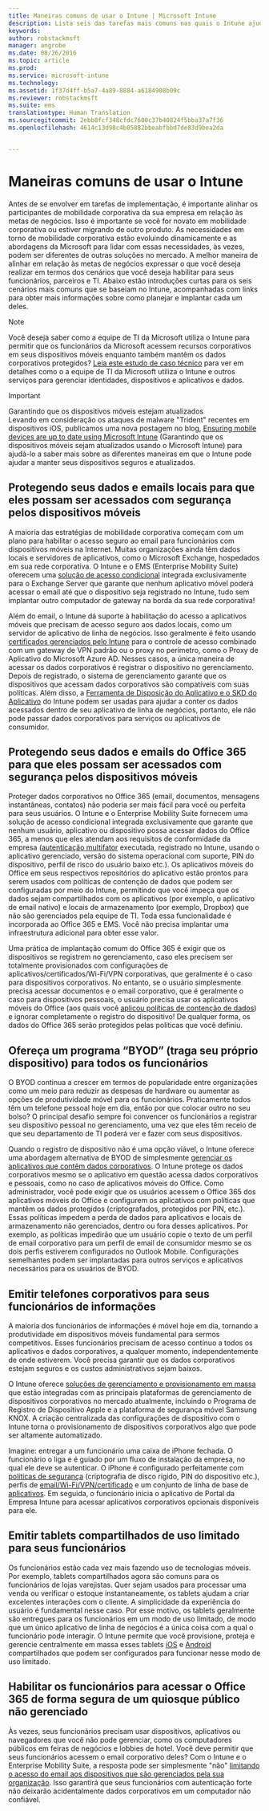 ```yaml
---
title: Maneiras comuns de usar o Intune | Microsoft Intune
description: Lista seis das tarefas mais comuns nas quais o Intune ajuda
keywords: 
author: robstackmsft
manager: angrobe
ms.date: 08/26/2016
ms.topic: article
ms.prod: 
ms.service: microsoft-intune
ms.technology: 
ms.assetid: 1f37d4ff-b5a7-4a89-8884-a6184908b09c
ms.reviewer: robstackmsft
ms.suite: ems
translationtype: Human Translation
ms.sourcegitcommit: 2ebb8fcf348cfdc7600c37b40824f5bba37a7f36
ms.openlocfilehash: 4614c13d98c4b05882bbeabfbbd7de83d9bea2da


---
```


# Maneiras comuns de usar o Intune

Antes de se envolver em tarefas de implementação, é importante alinhar os participantes de mobilidade corporativa da sua empresa em relação às metas de negócios.  Isso é importante se você for novato em mobilidade corporativa ou estiver migrando de outro produto.  As necessidades em torno de mobilidade corporativa estão evoluindo dinamicamente e as abordagens da Microsoft para lidar com essas necessidades, às vezes, podem ser diferentes de outras soluções no mercado.  A melhor maneira de alinhar em relação às metas de negócios expressar o que você deseja realizar em termos dos cenários que você deseja habilitar para seus funcionários, parceiros e TI.  Abaixo estão introduções curtas para os seis cenários mais comuns que se baseiam no Intune, acompanhadas com links para obter mais informações sobre como planejar e implantar cada um deles.

>[!NOTE]
>Você deseja saber como a equipe de TI da Microsoft utiliza o Intune para permitir que os funcionários da Microsoft acessem recursos corporativos em seus dispositivos móveis enquanto também mantêm os dados corporativos protegidos? [Leia este estudo de caso técnico](https://www.microsoft.com/itshowcase/Article/Content/588) para ver em detalhes como o a equipe de TI da Microsoft utiliza o Intune e outros serviços para gerenciar identidades, dispositivos e aplicativos e dados.  

>[!IMPORTANT]
>Garantindo que os dispositivos móveis estejam atualizados<br>
>Levando em consideração os ataques de malware "Trident" recentes em dispositivos iOS, publicamos uma nova postagem no blog, [Ensuring mobile devices are up to date using Microsoft Intune](https://blogs.technet.microsoft.com/enterprisemobility/2016/08/26/ensuring-mobile-devices-are-up-to-date-using-microsoft-intune/) (Garantindo que os dispositivos móveis sejam atualizados usando o Microsoft Intune) para ajudá-lo a saber mais sobre as diferentes maneiras em que o Intune pode ajudar a manter seus dispositivos seguros e atualizados.

## Protegendo seus dados e emails locais para que eles possam ser acessados com segurança pelos dispositivos móveis
A maioria das estratégias de mobilidade corporativa começam com um plano para habilitar o acesso seguro ao email para funcionários com dispositivos móveis na Internet. Muitas organizações ainda têm dados locais e servidores de aplicativos, como o Microsoft Exchange, hospedados em sua rede corporativa. O Intune e o EMS (Enterprise Mobility Suite) oferecem uma [solução de acesso condicional](/intune/deploy-use/restrict-access-to-email-and-o365-services-with-microsoft-intune) integrada exclusivamente para o Exchange Server que garante que nenhum aplicativo móvel poderá acessar o email até que o dispositivo seja registrado no Intune, tudo sem implantar outro computador de gateway na borda da sua rede corporativa!

Além do email, o Intune dá suporte à habilitação do acesso a aplicativos móveis que precisam de acesso seguro aos dados locais, como um servidor de aplicativo de linha de negócios.  Isso geralmente é feito usando [certificados gerenciados pelo Intune](/intune/deploy-use/secure-resource-access-with-certificate-profiles) para o controle de acesso combinado com um gateway de VPN padrão ou o proxy no perímetro, como o Proxy de Aplicativo do Microsoft Azure AD.  Nesses casos, a única maneira de acessar os dados corporativos é registrar o dispositivo no gerenciamento.  Depois de registrado, o sistema de gerenciamento garante que os dispositivos que acessam dados corporativos são compatíveis com suas políticas.  Além disso, a [Ferramenta de Disposição do Aplicativo e o SKD do Aplicativo](/intune/deploy-use/decide-how-to-prepare-apps-for-mobile-application-management-with-microsoft-intune) do Intune podem ser usadas para ajudar a conter os dados acessados dentro de seu aplicativo de linha de negócios, portanto, ele não pode passar dados corporativos para serviços ou aplicativos de consumidor.

<!-- Learn more about how to plan and deploy Intune to help secure on-premises email and data. -->

## Protegendo seus dados e emails do Office 365 para que eles possam ser acessados com segurança pelos dispositivos móveis
Proteger dados corporativos no Office 365 (email, documentos, mensagens instantâneas, contatos) não poderia ser mais fácil para você ou perfeita para seus usuários. O Intune e o Enterprise Mobility Suite fornecem uma solução de acesso condicional integrada exclusivamente que garante que nenhum usuário, aplicativo ou dispositivo possa acessar dados do Office 365, a menos que eles atendam aos requisitos de conformidade da empresa ([autenticação multifator](/intune/deploy-use/protect-windows-devices-with-multi-factor-authentication) executada, registrado no Intune, usando o aplicativo gerenciado, versão do sistema operacional com suporte, PIN do dispositivo, perfil de risco do usuário baixo etc.). Os aplicativos móveis do Office em seus respectivos repositórios do aplicativo estão prontos para serem usados com políticas de contenção de dados que podem ser configuradas por meio do Intune, permitindo que você impeça que os dados sejam compartilhados com os aplicativos (por exemplo, o aplicativo de email nativo) e locais de armazenamento (por exemplo, Dropbox) que não são gerenciados pela equipe de TI.  Toda essa funcionalidade é incorporada ao Office 365 e EMS.  Você não precisa implantar uma infraestrutura adicional para obter esse valor.

Uma prática de implantação comum do Office 365 é exigir que os dispositivos se registrem no gerenciamento, caso eles precisem ser totalmente provisionados com configurações de aplicativos/certificados/Wi-Fi/VPN corporativas, que geralmente é o caso para dispositivos corporativos.  No entanto, se o usuário simplesmente precisa acessar documentos e o email corporativo, que é geralmente o caso para dispositivos pessoais, o usuário precisa usar os aplicativos móveis do Office (aos quais você [aplicou políticas de contenção de dados](/intune/deploy-use/protect-apps-and-data-with-microsoft-intune)) e ignorar completamente o registro do dispositivo!  De qualquer forma, os dados do Office 365 serão protegidos pelas políticas que você definiu.

<!-- Learn more about how to plan and deploy Intune to help secure Office 365 email and data. -->

## Ofereça um programa “BYOD” (traga seu próprio dispositivo) para todos os funcionários
O BYOD continua a crescer em termos de popularidade entre organizações como um meio para reduzir as despesas de hardware ou aumentar as opções de produtividade móvel para os funcionários. Praticamente todos têm um telefone pessoal hoje em dia, então por que colocar outro no seu bolso? O principal desafio sempre foi convencer os funcionários a registrar seu dispositivo pessoal no gerenciamento, uma vez que eles têm receio de que seu departamento de TI poderá ver e fazer com seus dispositivos.  

Quando o registro de dispositivo não é uma opção viável, o Intune oferece uma abordagem alternativa de BYOD de simplesmente [gerenciar os aplicativos que contêm dados corporativos](/intune/deploy-use/protect-apps-and-data-with-microsoft-intune).  O Intune protege os dados corporativos mesmo se o aplicativo em questão acessa dados corporativos e pessoais, como no caso de aplicativos móveis do Office.  Como administrador, você pode exigir que os usuários acessem o Office 365 dos aplicativos móveis do Office e configurem os aplicativos com políticas que mantêm os dados protegidos (criptografados, protegidos por PIN, etc.).  Essas políticas impedem a perda de dados para aplicativos e locais de armazenamento não gerenciados, dentro ou fora desses aplicativos.  Por exemplo, as políticas impedirão que um usuário copie o texto de um perfil de email corporativo para um perfil de email de consumidor mesmo se os dois perfis estiverem configurados no Outlook Mobile.  Configurações semelhantes podem ser implantadas para outros serviços e aplicativos necessários para os usuários de BYOD.

<!-- Learn more about how to plan and deploy Intune to support BYOD.-->

## Emitir telefones corporativos para seus funcionários de informações
A maioria dos funcionários de informações é móvel hoje em dia, tornando a produtividade em dispositivos móveis fundamental para sermos competitivos.  Esses funcionários precisam de acesso contínuo a todos os aplicativos e dados corporativos, a qualquer momento, independentemente de onde estiverem.  Você precisa garantir que os dados corporativos estejam seguros e os custos administrativos sejam baixos.  

O Intune oferece [soluções de gerenciamento e provisionamento em massa](/intune/deploy-use/manage-corporate-owned-devices) que estão integradas com as principais plataformas de gerenciamento de dispositivos corporativos no mercado atualmente, incluindo o Programa de Registro de Dispositivo Apple e a plataforma de segurança móvel Samsung KNOX.  A criação centralizada das configurações de dispositivo com o Intune torna o provisionamento de dispositivos corporativos algo que pode ser altamente automatizado.  

Imagine: entregar a um funcionário uma caixa de iPhone fechada. O funcionário o liga e é guiado por um fluxo de instalação da empresa, no qual ele deve se autenticar. O iPhone é configurado perfeitamente com [políticas de segurança](/intune/deploy-use/manage-settings-and-features-on-your-devices-with-microsoft-intune-policies) (criptografia de disco rígido, PIN do dispositivo etc.), perfis de [email/Wi-Fi/VPN/certificado](/intune/deploy-use/enable-access-to-company-resources-with-microsoft-intune) e um conjunto de linha de base de [aplicativos](/intune/deploy-use/add-apps). Em seguida, o funcionário inicia o aplicativo de Portal da Empresa Intune para acessar aplicativos corporativos opcionais disponíveis para ele.

<!-- Learn more about how to plan and deploy Intune to support corporate owned devices. -->

## Emitir tablets compartilhados de uso limitado para seus funcionários
Os funcionários estão cada vez mais fazendo uso de tecnologias móveis.  Por exemplo, tablets compartilhados agora são comuns para os funcionários de lojas varejistas.  Quer sejam usados para processar uma venda ou verificar o estoque instantaneamente, os tablets ajudam a criar excelentes interações com o cliente.  A simplicidade da experiência do usuário é fundamental nesse caso.  Por esse motivo, os tablets geralmente são entregues para os funcionários em um modo de uso limitado, de modo que um único aplicativo de linha de negócios é a única coisa com a qual o funcionário pode interagir.  O Intune permite que você provisione, proteja e gerencie centralmente em massa esses tablets [iOS](/intune/deploy-use/ios-policy-settings-in-microsoft-intune#general-configuration-policy-settings) e [Android](/intune/deploy-use/android-policy-settings-in-microsoft-intune#general-configuration-policy) compartilhados que podem ser configurados para funcionar nesse modo de uso limitado.

<!-- Learn more about how to plan and deploy Intune to support shared tablets. -->

## Habilitar os funcionários para acessar o Office 365 de forma segura de um quiosque público não gerenciado
Às vezes, seus funcionários precisam usar dispositivos, aplicativos ou navegadores que você não pode gerenciar, como os computadores públicos em feiras de negócios e lobbies de hotel. Você deve permitir que seus funcionários acessem o email corporativo deles? Com o Intune e o Enterprise Mobility Suite, <!--you have choices. The--> a resposta pode ser simplesmente "não" [limitando o acesso do email aos dispositivos que são gerenciados pela sua organização](/intune/deploy-use/restrict-access-to-email-and-o365-services-with-microsoft-intune).  <!-- Alternatively, you can choose to allow limited access to these untrusted computers by requiring multi-factor authentication and only allowing browser access (Outlook Web Access) in a mode where files cannot be downloaded (e.g. email attachments).-->  Isso garantirá que seus funcionários com autenticação forte não deixarão acidentalmente dados corporativos em um computador não confiável.

<!-- Learn more about how to plan and deploy Intune to support kiosks. -->



<!--HONumber=Sep16_HO1-->



